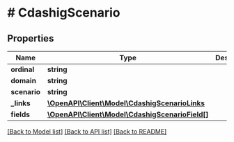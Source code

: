 # # CdashigScenario

## Properties

Name | Type | Description | Notes
------------ | ------------- | ------------- | -------------
**ordinal** | **string** |  | [optional]
**domain** | **string** |  | [optional]
**scenario** | **string** |  | [optional]
**_links** | [**\OpenAPI\Client\Model\CdashigScenarioLinks**](CdashigScenarioLinks.md) |  | [optional]
**fields** | [**\OpenAPI\Client\Model\CdashigScenarioField[]**](CdashigScenarioField.md) |  | [optional]

[[Back to Model list]](../../README.md#models) [[Back to API list]](../../README.md#endpoints) [[Back to README]](../../README.md)
